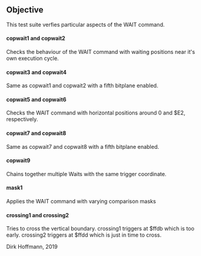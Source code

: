 ## Objective

This test suite verfies particular aspects of the WAIT command.

#### copwait1 and copwait2

Checks the behaviour of the WAIT command with waiting positions near it's own execution cycle. 

#### copwait3 and copwait4

Same as copwait1 and copwait2 with a fifth bitplane enabled.

#### copwait5 and copwait6

Checks the WAIT command with horizontal positions around 0 and $E2, respectively. 

#### copwait7 and copwait8

Same as copwait7 and copwait8 with a fifth bitplane enabled.

#### copwait9

Chains together multiple Waits with the same trigger coordinate.

#### mask1

Applies the WAIT command with varying comparison masks

#### crossing1 and crossing2

Tries to cross the vertical boundary. crossing1 triggers at $ffdb which is too early. crossing2 triggers at $ffdd which is just in time to cross.


Dirk Hoffmann, 2019